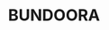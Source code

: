 ---
lastmod: '2025-04-06T06:05:21+00:00'
latitude: -23.010007
layout: suburb
longitude: 148.231917
postcode: '4723'
state: QLD
title: BUNDOORA
url: /qld/bundoora/
---
